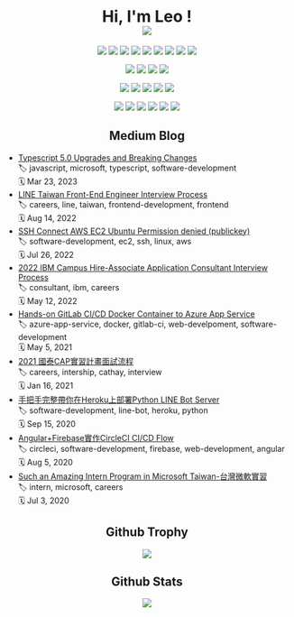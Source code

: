 <h1 align="center">
    Hi, I'm Leo ! <br/>
    <img align="center" src="https://img.shields.io/static/v1?label=👨🏼‍💻Frontend Engineer&message=Taiwan🇹🇼&color=blue"/>
</h1>
<!-- Frontend Skill -->
<p align="center">
    <img src="https://img.shields.io/badge/JavaScript-323330?style=for-the-badge&logo=javascript&logoColor=F7DF1E" />
    <img src="https://img.shields.io/badge/TypeScript-007ACC?style=for-the-badge&logo=typescript&logoColor=white" />
    <img src="https://img.shields.io/badge/React-20232A?style=for-the-badge&logo=react&logoColor=61DAFB" />
    <img src="https://img.shields.io/badge/next.js-000000?style=for-the-badge&logo=nextdotjs&logoColor=white" />
    <img src="https://img.shields.io/badge/Angular-DD0031?style=for-the-badge&logo=angular&logoColor=white" />
    <img src="https://img.shields.io/badge/jQuery-0769AD?style=for-the-badge&logo=jquery&logoColor=white" />
    <img src="https://img.shields.io/badge/Vite-B73BFE?style=for-the-badge&logo=vite&logoColor=FFD62E" />
    <img src="https://img.shields.io/badge/Webpack-8DD6F9?style=for-the-badge&logo=Webpack&logoColor=white" />
    <img src="https://img.shields.io/badge/Babel-F9DC3E?style=for-the-badge&logo=babel&logoColor=white" />
</p>
 <!-- CSS Framework -->
 <p align="center">
    <img src="https://img.shields.io/badge/CSS3-1572B6?style=for-the-badge&logo=css3&logoColor=white" />
    <img src="https://img.shields.io/badge/Material%20UI-007FFF?style=for-the-badge&logo=mui&logoColor=white" />
    <img src="https://img.shields.io/badge/Bootstrap-563D7C?style=for-the-badge&logo=bootstrap&logoColor=white" />
    <img src="https://img.shields.io/badge/Tailwind_CSS-38B2AC?style=for-the-badge&logo=tailwind-css&logoColor=white" />
</p>
<!-- Backend Skill -->
<p align="center">
    <img src="https://img.shields.io/badge/Node.js-339933?style=for-the-badge&logo=nodedotjs&logoColor=white" />
    <img src="https://img.shields.io/badge/Express.js-000000?style=for-the-badge&logo=express&logoColor=white" />
    <img src="https://img.shields.io/badge/.NET-512BD4?style=for-the-badge&logo=dotnet&logoColor=white" />
    <img src="https://img.shields.io/badge/GraphQl-E10098?style=for-the-badge&logo=graphql&logoColor=white" />
    <img src="https://img.shields.io/badge/Swagger-85EA2D?style=for-the-badge&logo=Swagger&logoColor=white" />
</p>
<!-- DevOps Skill -->
<p align="center">
    <img src="https://img.shields.io/badge/Docker-2CA5E0?style=for-the-badge&logo=docker&logoColor=white" />
    <img src="https://img.shields.io/badge/circleci-343434?style=for-the-badge&logo=circleci&logoColor=white" />
    <img src="https://img.shields.io/badge/Drone_CI-212121?style=for-the-badge&logo=drone&logoColor=white" />
    <img src="https://img.shields.io/badge/microsoft%20azure-0089D6?style=for-the-badge&logo=microsoft-azure&logoColor=white" />
    <img src="https://img.shields.io/badge/firebase-ffca28?style=for-the-badge&logo=firebase&logoColor=black" />
    <img src="https://img.shields.io/badge/Vercel-000000?style=for-the-badge&logo=vercel&logoColor=white" />
</p>

<h2 align="center">Medium Blog</h2>

<!-- BLOG-POST-LIST:START -->
 - [Typescript 5.0 Upgrades and Breaking Changes](https://medium.com/leo-comfortzone/typescript-5-0-upgrades-and-breaking-changes-ed747544a06a?source=rss-2e22bd7cf7b7------2) <br> 🏷 javascript, microsoft, typescript, software-development <br> 🗓︎ Mar 23, 2023
 - [LINE Taiwan Front-End Engineer Interview Process](https://medium.com/leo-comfortzone/line-taiwan-front-end-engineer-interview-process-b717ffd474da?source=rss-2e22bd7cf7b7------2) <br> 🏷 careers, line, taiwan, frontend-development, frontend <br> 🗓︎ Aug 14, 2022
 - [SSH Connect AWS EC2 Ubuntu Permission denied &lpar;publickey&rpar;](https://medium.com/leo-comfortzone/ssh-connect-aws-ec2-ubuntu-permission-denied-publickey-8377960ad522?source=rss-2e22bd7cf7b7------2) <br> 🏷 software-development, ec2, ssh, linux, aws <br> 🗓︎ Jul 26, 2022
 - [2022 IBM Campus Hire-Associate Application Consultant Interview Process](https://medium.com/leo-comfortzone/2022-ibm-campus-hire-associate-application-consultant-interview-process-44da7cd0618c?source=rss-2e22bd7cf7b7------2) <br> 🏷 consultant, ibm, careers <br> 🗓︎ May 12, 2022
 - [Hands-on GitLab CI/CD Docker Container to Azure App Service](https://medium.com/leo-comfortzone/hands-on-gitlab-ci-cd-docker-container-to-azure-app-service-e6106630cfcf?source=rss-2e22bd7cf7b7------2) <br> 🏷 azure-app-service, docker, gitlab-ci, web-develpoment, software-development <br> 🗓︎ May 5, 2021
 - [2021 國泰CAP實習計畫面試流程](https://medium.com/leo-comfortzone/2021%E5%9C%8B%E6%B3%B0cap%E5%AF%A6%E7%BF%92%E8%A8%88%E7%95%AB%E9%9D%A2%E8%A9%A6%E6%B5%81%E7%A8%8B-b361f195a525?source=rss-2e22bd7cf7b7------2) <br> 🏷 careers, intership, cathay, interview <br> 🗓︎ Jan 16, 2021
 - [手把手完整帶你在Heroku上部署Python LINE Bot Server](https://medium.com/leo-comfortzone/%E6%89%8B%E6%8A%8A%E6%89%8B%E5%AE%8C%E6%95%B4%E5%B8%B6%E4%BD%A0%E5%9C%A8heroku%E4%B8%8A%E9%83%A8%E7%BD%B2python-line-bot-server-c8b88b806cfc?source=rss-2e22bd7cf7b7------2) <br> 🏷 software-development, line-bot, heroku, python <br> 🗓︎ Sep 15, 2020
 - [Angular+Firebase實作CircleCI CI/CD Flow](https://medium.com/leo-comfortzone/angular-firebase%E5%AF%A6%E4%BD%9Ccircleci-ci-cd-flow-8bf262849e4b?source=rss-2e22bd7cf7b7------2) <br> 🏷 circleci, software-development, firebase, web-development, angular <br> 🗓︎ Aug 5, 2020
 - [Such an Amazing Intern Program in Microsoft Taiwan-台灣微軟實習](https://medium.com/leo-comfortzone/such-an-amazing-intern-program-in-microsoft-taiwan-%E5%8F%B0%E7%81%A3%E5%BE%AE%E8%BB%9F%E5%AF%A6%E7%BF%92-16th%E6%9C%AA%E4%BE%86%E7%94%9F%E6%B6%AF%E9%AB%94%E9%A9%97%E8%A8%88%E5%8A%83-a0a09cca6337?source=rss-2e22bd7cf7b7------2) <br> 🏷 intern, microsoft, careers <br> 🗓︎ Jul 3, 2020<!-- BLOG-POST-LIST:END -->

<h2 align="center">Github Trophy</h2>
<p align="center">
    <img src="https://github-profile-trophy.vercel.app/?username=HongLinLiao&theme=nord&no-frame=true&margin-w=15&margin-h=15" />
</p>

<h2 align="center">Github Stats</h2>
<p align="center">
    <img src="https://github-readme-stats.vercel.app/api?username=HongLinLiao&show_icons=true&theme=nord" />
</p>
